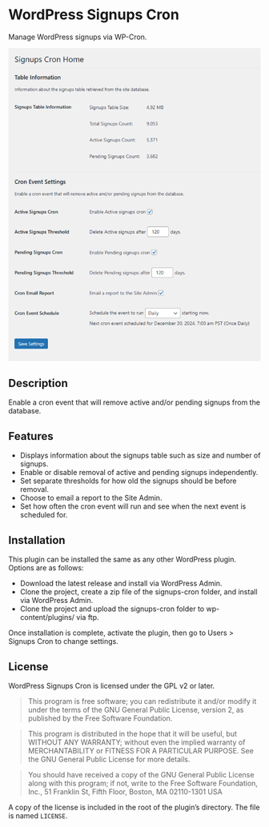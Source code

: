 # WordPress Signups Cron

Manage WordPress signups via WP-Cron.

![](./screenshot.png)

## Description

Enable a cron event that will remove active and/or pending signups from the database.

## Features

* Displays information about the signups table such as size and number of signups.
* Enable or disable removal of active and pending signups independently.
* Set separate thresholds for how old the signups should be before removal.
* Choose to email a report to the Site Admin.
* Set how often the cron event will run and see when the next event is scheduled for.

## Installation

This plugin can be installed the same as any other WordPress plugin. Options are as follows:

* Download the latest release and install via WordPress Admin.
* Clone the project, create a zip file of the signups-cron folder, and install via WordPress Admin.
* Clone the project and upload the signups-cron folder to wp-content/plugins/ via ftp.

Once installation is complete, activate the plugin, then  go to Users > Signups Cron to change settings.

## License

WordPress Signups Cron is licensed under the GPL v2 or later.

> This program is free software; you can redistribute it and/or modify it under the terms of the GNU General Public License, version 2, as published by the Free Software Foundation.

> This program is distributed in the hope that it will be useful, but WITHOUT ANY WARRANTY; without even the implied warranty of MERCHANTABILITY or FITNESS FOR A PARTICULAR PURPOSE. See the GNU General Public License for more details.

> You should have received a copy of the GNU General Public License along with this program; if not, write to the Free Software Foundation, Inc., 51 Franklin St, Fifth Floor, Boston, MA 02110-1301 USA

A copy of the license is included in the root of the plugin’s directory. The file is named `LICENSE`.
